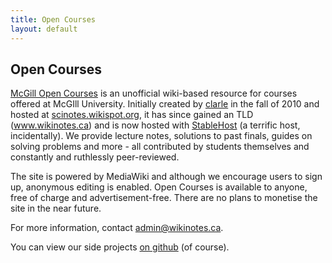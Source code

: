 ```yaml
---
title: Open Courses
layout: default
---
```


Open Courses
------------

[McGill Open Courses](http://www.wikinotes.ca) is an unofficial wiki-based resource for courses offered at McGIll University. Initially created by [clarle](https://www.github.com/clarle) in the fall of 2010 and hosted at [scinotes.wikispot.org](http://scinotes.wikispot.org), it has since gained an TLD (www.wikinotes.ca) and is now hosted with [StableHost](http://www.stablehost.com) (a terrific host, incidentally). We provide lecture notes, solutions to past finals, guides on solving problems and more - all contributed by students themselves and constantly and ruthlessly peer-reviewed.

The site is powered by MediaWiki and although we encourage users to sign up, anonymous editing is enabled. Open Courses is available to anyone, free of charge and advertisement-free. There are no plans to monetise the site in the near future.

For more information, contact admin@wikinotes.ca.

You can view our side projects [on github](https://www.github.com/wikinotes) (of course).
